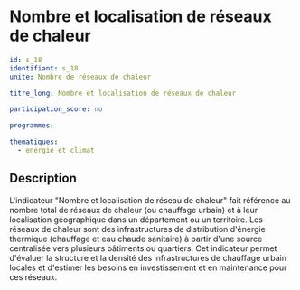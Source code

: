 # Nombre et localisation de réseaux de chaleur

```yaml
id: s_18
identifiant: s_18
unite: Nombre de réseaux de chaleur

titre_long: Nombre et localisation de réseaux de chaleur

participation_score: no

programmes:

thematiques:
  - energie_et_climat
```
## Description
L'indicateur "Nombre et localisation de réseau de chaleur" fait référence au nombre total de réseaux de chaleur (ou chauffage urbain) et à leur localisation géographique dans un département ou un territoire. Les réseaux de chaleur sont des infrastructures de distribution d'énergie thermique (chauffage et eau chaude sanitaire) à partir d'une source centralisée vers plusieurs bâtiments ou quartiers. Cet indicateur permet d'évaluer la structure et la densité des infrastructures de chauffage urbain locales et d'estimer les besoins en investissement et en maintenance pour ces réseaux.
